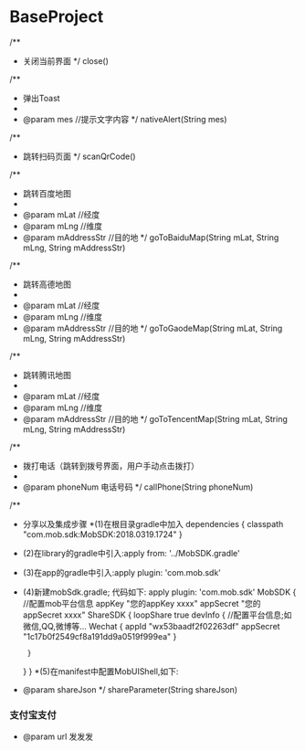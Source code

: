 # BaseProject


/**
* 关闭当前界面
*/
close()

/**
* 弹出Toast
*
* @param mes //提示文字内容
*/
nativeAlert(String mes)

/**
* 跳转扫码页面
*/
scanQrCode()

/**
* 跳转百度地图
*
* @param mLat        //经度
* @param mLng        //维度
* @param mAddressStr //目的地
*/
goToBaiduMap(String mLat, String mLng, String mAddressStr)

/**
* 跳转高德地图
*
* @param mLat        //经度
* @param mLng        //维度
* @param mAddressStr //目的地
*/
goToGaodeMap(String mLat, String mLng, String mAddressStr)

/**
* 跳转腾讯地图
*
* @param mLat        //经度
* @param mLng        //维度
* @param mAddressStr //目的地
*/
goToTencentMap(String mLat, String mLng, String mAddressStr)

/**
* 拨打电话（跳转到拨号界面，用户手动点击拨打）
*
* @param phoneNum 电话号码
*/
callPhone(String phoneNum)

/**
 * 分享以及集成步骤
 *(1)在根目录gradle中加入 dependencies {
        classpath "com.mob.sdk:MobSDK:2018.0319.1724"
    }
 * (2)在library的gradle中引入:apply from: '../MobSDK.gradle'
 * (3)在app的gradle中引入:apply plugin: 'com.mob.sdk'
 * (4)新建mobSdk.gradle;
 代码如下:
 apply plugin: 'com.mob.sdk'
 MobSDK {
 //配置mob平台信息
    appKey "您的appKey xxxx"
    appSecret "您的appSecret xxxx"
    ShareSDK {
        loopShare true
        devInfo {
        //配置平台信息;如微信,QQ,微博等...
            Wechat {
                appId "wx53baadf2f02263df"
                appSecret "1c17b0f2549cf8a191dd9a0519f999ea"
            }

        }
    }
}
*(5)在manifest中配置MobUIShell,如下:
 <activity
            android:name="com.mob.tools.MobUIShell"
            android:configChanges="keyboardHidden|orientation|screenSize"
            android:theme="@android:style/Theme.Translucent.NoTitleBar"
            android:windowSoftInputMode="stateHidden|adjustResize">
        </activity>
 * @param shareJson
 */
 shareParameter(String shareJson)

### 支付宝支付
- @param url 发发发


